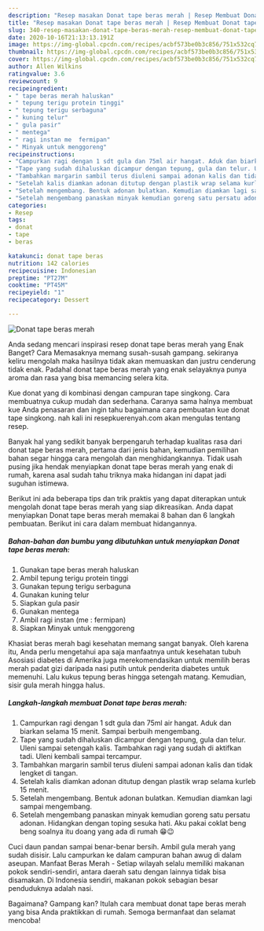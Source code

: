 ```yaml
---
description: "Resep masakan Donat tape beras merah | Resep Membuat Donat tape beras merah Yang Sedap"
title: "Resep masakan Donat tape beras merah | Resep Membuat Donat tape beras merah Yang Sedap"
slug: 340-resep-masakan-donat-tape-beras-merah-resep-membuat-donat-tape-beras-merah-yang-sedap
date: 2020-10-16T21:13:13.191Z
image: https://img-global.cpcdn.com/recipes/acbf573be0b3c856/751x532cq70/donat-tape-beras-merah-foto-resep-utama.jpg
thumbnail: https://img-global.cpcdn.com/recipes/acbf573be0b3c856/751x532cq70/donat-tape-beras-merah-foto-resep-utama.jpg
cover: https://img-global.cpcdn.com/recipes/acbf573be0b3c856/751x532cq70/donat-tape-beras-merah-foto-resep-utama.jpg
author: Allen Wilkins
ratingvalue: 3.6
reviewcount: 9
recipeingredient:
- " tape beras merah haluskan"
- " tepung terigu protein tinggi"
- " tepung terigu serbaguna"
- " kuning telur"
- " gula pasir"
- " mentega"
- " ragi instan me  fermipan"
- " Minyak untuk menggoreng"
recipeinstructions:
- "Campurkan ragi dengan 1 sdt gula dan 75ml air hangat. Aduk dan biarkan selama 15 menit. Sampai berbuih mengembang."
- "Tape yang sudah dihaluskan dicampur dengan tepung, gula dan telur. Uleni sampai setengah kalis. Tambahkan ragi yang sudah di aktifkan tadi. Uleni kembali sampai tercampur."
- "Tambahkan margarin sambil terus diuleni sampai adonan kalis dan tidak lengket di tangan."
- "Setelah kalis diamkan adonan ditutup dengan plastik wrap selama kurleb 15 menit."
- "Setelah mengembang. Bentuk adonan bulatkan. Kemudian diamkan lagi sampai mengembang."
- "Setelah mengembang panaskan minyak kemudian goreng satu persatu adonan. Hidangkan dengan toping sesuka hati. Aku pakai coklat beng beng soalnya itu doang yang ada di rumah 😁😉"
categories:
- Resep
tags:
- donat
- tape
- beras

katakunci: donat tape beras 
nutrition: 142 calories
recipecuisine: Indonesian
preptime: "PT27M"
cooktime: "PT45M"
recipeyield: "1"
recipecategory: Dessert

---
```



![Donat tape beras merah](https://img-global.cpcdn.com/recipes/acbf573be0b3c856/751x532cq70/donat-tape-beras-merah-foto-resep-utama.jpg)

Anda sedang mencari inspirasi resep donat tape beras merah yang Enak Banget? Cara Memasaknya memang susah-susah gampang. sekiranya keliru mengolah maka hasilnya tidak akan memuaskan dan justru cenderung tidak enak. Padahal donat tape beras merah yang enak selayaknya punya aroma dan rasa yang bisa memancing selera kita.

Kue donat yang di kombinasi dengan campuran tape singkong. Cara membuatnya cukup mudah dan sederhana. Caranya sama halnya membuat kue Anda penasaran dan ingin tahu bagaimana cara pembuatan kue donat tape singkong. nah kali ini resepkuerenyah.com akan mengulas tentang resep.

Banyak hal yang sedikit banyak berpengaruh terhadap kualitas rasa dari donat tape beras merah, pertama dari jenis bahan, kemudian pemilihan bahan segar hingga cara mengolah dan menghidangkannya. Tidak usah pusing jika hendak menyiapkan donat tape beras merah yang enak di rumah, karena asal sudah tahu triknya maka hidangan ini dapat jadi suguhan istimewa.


Berikut ini ada beberapa tips dan trik praktis yang dapat diterapkan untuk mengolah donat tape beras merah yang siap dikreasikan. Anda dapat menyiapkan Donat tape beras merah memakai 8 bahan dan 6 langkah pembuatan. Berikut ini cara dalam membuat hidangannya.

<!--inarticleads1-->

##### Bahan-bahan dan bumbu yang dibutuhkan untuk menyiapkan Donat tape beras merah:

1. Gunakan  tape beras merah haluskan
1. Ambil  tepung terigu protein tinggi
1. Gunakan  tepung terigu serbaguna
1. Gunakan  kuning telur
1. Siapkan  gula pasir
1. Gunakan  mentega
1. Ambil  ragi instan (me : fermipan)
1. Siapkan  Minyak untuk menggoreng


Khasiat beras merah bagi kesehatan memang sangat banyak. Oleh karena itu, Anda perlu mengetahui apa saja manfaatnya untuk kesehatan tubuh Asosiasi diabetes di Amerika juga merekomendasikan untuk memilih beras merah padat gizi daripada nasi putih untuk penderita diabetes untuk memenuhi. Lalu kukus tepung beras hingga setengah matang. Kemudian, sisir gula merah hingga halus. 

<!--inarticleads2-->

##### Langkah-langkah membuat Donat tape beras merah:

1. Campurkan ragi dengan 1 sdt gula dan 75ml air hangat. Aduk dan biarkan selama 15 menit. Sampai berbuih mengembang.
1. Tape yang sudah dihaluskan dicampur dengan tepung, gula dan telur. Uleni sampai setengah kalis. Tambahkan ragi yang sudah di aktifkan tadi. Uleni kembali sampai tercampur.
1. Tambahkan margarin sambil terus diuleni sampai adonan kalis dan tidak lengket di tangan.
1. Setelah kalis diamkan adonan ditutup dengan plastik wrap selama kurleb 15 menit.
1. Setelah mengembang. Bentuk adonan bulatkan. Kemudian diamkan lagi sampai mengembang.
1. Setelah mengembang panaskan minyak kemudian goreng satu persatu adonan. Hidangkan dengan toping sesuka hati. Aku pakai coklat beng beng soalnya itu doang yang ada di rumah 😁😉


Cuci daun pandan sampai benar-benar bersih. Ambil gula merah yang sudah disisir. Lalu campurkan ke dalam campuran bahan awug di dalam aseupan. Manfaat Beras Merah - Setiap wilayah selalu memiliki makanan pokok sendiri-sendiri, antara daerah satu dengan lainnya tidak bisa disamakan. Di Indonesia sendiri, makanan pokok sebagian besar penduduknya adalah nasi. 

Bagaimana? Gampang kan? Itulah cara membuat donat tape beras merah yang bisa Anda praktikkan di rumah. Semoga bermanfaat dan selamat mencoba!
